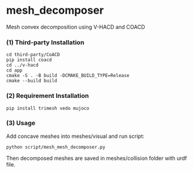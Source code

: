 # mesh_decomposer
Mesh convex decomposition using V-HACD and COACD


### (1) Third-party Installation

```
cd third-party/CoACD
pip install coacd
cd ../v-hacd
cd app
cmake -S . -B build -DCMAKE_BUILD_TYPE=Release
cmake --build build
```

### (2) Requirement Installation
```
pip install trimesh vedo mujoco
```

### (3) Usage

Add concave meshes into meshes/visual and run script:
```
python script/mesh_mesh_decomposer.py
```

Then decomposed meshes are saved in meshes/collision folder with urdf file.